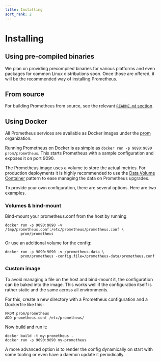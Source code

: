 ```yaml
---
title: Installing
sort_rank: 2
---
```


# Installing

## Using pre-compiled binaries

We plan on providing precompiled binaries for various platforms and even
packages for common Linux distributions soon. Once those are offered, it
will be the recommended way of installing Prometheus.

## From source

For building Prometheus from source, see the relevant [`README.md` section](https://github.com/prometheus/prometheus/blob/master/README.md#use-make).

## Using Docker

All Prometheus services are available as Docker images under the
[prom](https://registry.hub.docker.com/repos/prom/) organization.

Running Prometheus on Docker is as simple as
 `docker run -p 9090:9090 prom/prometheus`. This starts Prometheus with
a sample configuration and exposes it on port 9090.

The Prometheus image uses a volume to store the actual metrics. For
production deployments it is highly recommended to use the
[Data Volume Container](https://docs.docker.com/userguide/dockervolumes/#creating-and-mounting-a-data-volume-container)
pattern to ease managing the data on Prometheus upgrades.

To provide your own configuration, there are several options. Here are
two examples.

### Volumes & bind-mount

Bind-mount your prometheus.conf from the host by running:

```
docker run -p 9090:9090 -v /tmp/prometheus.conf:/etc/prometheus/prometheus.conf \
       prom/prometheus
```

Or use an additional volume for the config:

```
docker run -p 9090:9090 -v /prometheus-data \
       prom/prometheus -config.file=/prometheus-data/prometheus.conf
```

### Custom image

To avoid managing a file on the host and bind-mount it, the
configuration can be baked into the image. This works well if the
configuration itself is rather static and the same across all
environments.

For this, create a new directory with a Prometheus configuration and a
Dockerfile like this:

```
FROM prom/prometheus
ADD prometheus.conf /etc/prometheus/
```

Now build and run it:

```
docker build -t my-prometheus .
docker run -p 9090:9090 my-prometheus
```

A more advanced option is to render the config dynamically on start
with some tooling or even have a daemon update it periodically.
